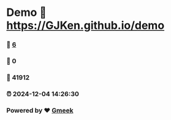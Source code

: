 # Demo :link: https://GJKen.github.io/demo 
### :page_facing_up: [6](https://GJKen.github.io/demo/tag.html) 
### :speech_balloon: 0 
### :hibiscus: 41912 
### :alarm_clock: 2024-12-04 14:26:30 
### Powered by :heart: [Gmeek](https://github.com/Meekdai/Gmeek)
